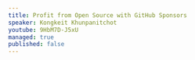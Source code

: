 ```yaml
---
title: Profit from Open Source with GitHub Sponsors
speaker: Kongkeit Khunpanitchot
youtube: 9HbM7D-J5xU
managed: true
published: false
---
```

